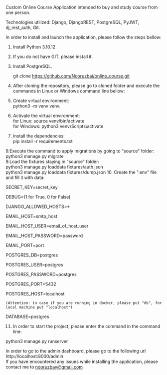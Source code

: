 Custom Online Course Application intended to buy and study course from one person.

Technologies utilized: Django, DjangoREST, PostgreSQL, PyJWT, dj_rest_auth, Git.

In order to install and launch the application, please follow the steps bellow:

1. Install Python 3.10.12
2. If you do not have GIT, please install it.
3. Install PostgreSQL.


    git clone https://github.com/Nooruzbai/online_course.git

5. After cloning the repository, please go to cloned folder and execute the commands in Linux or Windows command line bellow:

6. Create virtual environment:  
python3 -m venv venv.  
7. Activate the virtual environment:  
for Linux: source venv/bin/activate  
for Windows: python3 venv\Scripts\activate
8. Install the dependencies:  
pip install -r requirements.txt

9.Execute the command to apply migrations by going to "source" folder:  
python3 manage.py migrate  
9.Load the fixtures staying in "source" folder:  
python3 manage.py loaddata fixtures/auth.json  
python3 manage.py loaddata fixtures/dump.json
10. Create the ".env" file and fill it with data:

SECRET_KEY=secret_key

DEBUG=(1 for True, 0 for False)

DJANGO_ALLOWED_HOSTS=*

EMAIL_HOST=smtp_host

EMAIL_HOST_USER=email_of_host_user

EMAIL_HOST_PASSWORD=password

EMAIL_PORT=port

POSTGRES_DB=postgres

POSTGRES_USER=postgres

POSTGRES_PASSWORD=postgres

POSTGRES_PORT=5432

POSTGRES_HOST=localhost  

    (Attention: in case if you are running in docker, please put "db", for local machine put "localhost")

DATABASE=postgres  

11. In order to start the project, please enter the command in the command line:

python3 manage.py runserver


In order to go to the admin dashboard, please go to the following url http://localhost:8000/admin  
If you have encountered any issues while installing the application, please contact me to nooruzbay@gmail.com